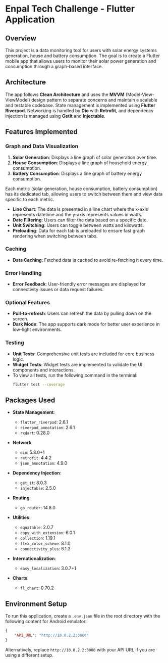 # Enpal Tech Challenge - Flutter Application

## Overview
This project is a data monitoring tool for users with solar energy systems generation, house and battery consumption. The goal is to create a Flutter mobile app that allows users to monitor their solar power generation and consumption through a graph-based interface.

## Architecture
The app follows **Clean Architecture** and uses the **MVVM** (Model-View-ViewModel) design pattern to separate concerns and maintain a scalable and testable codebase. State management is implemented using **Flutter Riverpod**. Networking is handled by **Dio** with **Retrofit**, and dependency injection is managed using **GetIt** and **Injectable**.

## Features Implemented

### Graph and Data Visualization
1. **Solar Generation**: Displays a line graph of solar generation over time.
2. **House Consumption**: Displays a line graph of household energy consumption.
3. **Battery Consumption**: Displays a line graph of battery energy consumption.

Each metric (solar generation, house consumption, battery consumption) has its dedicated tab, allowing users to switch between them and view data specific to each metric.

- **Line Chart**: The data is presented in a line chart where the x-axis represents datetime and the y-axis represents values in watts.
- **Date Filtering**: Users can filter the data based on a specific date.
- **Unit Switching**: Users can toggle between watts and kilowatts.
- **Preloading**: Data for each tab is preloaded to ensure fast graph rendering when switching between tabs.

### Caching
- **Data Caching**: Fetched data is cached to avoid re-fetching it every time.

### Error Handling
- **Error Feedback**: User-friendly error messages are displayed for connectivity issues or data request failures.

### Optional Features
- **Pull-to-refresh**: Users can refresh the data by pulling down on the screen.
- **Dark Mode**: The app supports dark mode for better user experience in low-light environments.

### Testing
- **Unit Tests**: Comprehensive unit tests are included for core business logic.
- **Widget Tests**: Widget tests are implemented to validate the UI components and interactions.
- To view all tests, run the following command in the terminal:
  ```bash
  flutter test --coverage
  ```

## Packages Used
- **State Management**: 
  - `flutter_riverpod`: 2.6.1
  - `riverpod_annotation`: 2.6.1
  - `rxdart`: 0.28.0

- **Network**:
  - `dio`: 5.8.0+1
  - `retrofit`: 4.4.2
  - `json_annotation`: 4.9.0

- **Dependency Injection**:
  - `get_it`: 8.0.3
  - `injectable`: 2.5.0

- **Routing**:
  - `go_router`: 14.8.0

- **Utilities**:
  - `equatable`: 2.0.7
  - `copy_with_extension`: 6.0.1
  - `collection`: 1.19.1
  - `flex_color_scheme`: 8.1.0
  - `connectivity_plus`: 6.1.3

- **Internationalization**:
  - `easy_localization`: 3.0.7+1

- **Charts**:
  - `fl_chart`: 0.70.2

## Environment Setup
To run this application, create a `.env.json` file in the root directory with the following content for Android emulator:
```json
{
    "API_URL": "http://10.0.2.2:3000"
}
```
Alternatively, replace `http://10.0.2.2:3000` with your API URL if you are using a different setup.
